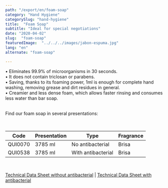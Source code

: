 ```yaml
---
path: "/export/en/foam-soap"
category: "Hand Hygiene"
categorySlug: "hand-hygiene"
title:  "Foam Soap"
subtitle: "Ideal for special negotiations"
date: "2020-04-02"
slug:  "foam-soap"
featuredImage:  "../../../images/jabon-espuma.jpg"
lang: "en"
alternate: "foam-soap"

---
```

• Eliminates 99.9% of microorganisms in 30 seconds.<br/>
• It does not contain triclosan or parabens.<br/>
• Saving, thanks to its foaming power, 1ml is enough for complete hand washing, removing grease and dirt residues in general.<br/>
• Creamier and less dense foam, which allows faster rinsing and consumes less water than bar soap. <br/><br/>

Find our foam soap in several presentations:

<br>
<table class="min-w-full md:min-w-0 divide-y-0 divide-gray-200">
          <thead class=" bg-white">
            <tr>
              <th scope="col" class="px-6 text-center text-xs font-medium text-white bg-primary-default uppercase tracking-wider">
                Code
              </th>
              <th scope="col" class="px-6 py-3 text-center text-xs font-medium text-white bg-primary-lighter uppercase tracking-wider">
                Presentation
              </th>
              <th scope="col" class="px-6 text-center text-xs font-medium text-white bg-primary-default uppercase tracking-wider">
                Type
              </th>
              <th scope="col" class="px-6 py-3 text-center text-xs font-medium text-white bg-primary-default uppercase tracking-wider">
                Fragrance
              </th>
            </tr>
          </thead>
          <tbody>
            <tr class="bg-gray-100">
              <td class="px-6 py-4 whitespace-nowrap text-sm text-gray-700 text-center">
              QUI0070
              </td>
              <td class="px-6 py-4 whitespace-nowrap text-sm text-gray-700 text-center">
              3785 ml
              </td>
              <td class="px-6 py-4 whitespace-nowrap text-sm text-gray-700 text-center">
              No antibacterial
              </td>
              <td class="px-6 py-4 whitespace-nowrap text-sm text-gray-700 text-center">
              Brisa
              </td>
            </tr>
            <tr class="bg-gray-300">
              <td class="px-6 py-4 whitespace-nowrap text-sm text-gray-700 text-center">
              QUI0538
              </td>
              <td class="px-6 py-4 whitespace-nowrap text-sm text-gray-700 text-center">
              3785 ml
              </td>
              <td class="px-6 py-4 whitespace-nowrap text-sm text-gray-700 text-center">
              With antibacterial
              </td>
              <td class="px-6 py-4 whitespace-nowrap text-sm text-gray-700 text-center">
              Brisa
              </td>
            </tr>
          </tbody>
        </table>
        <br>

 <a href="../../../files/FT-jabon-espuma-sin-antibacterial-exportacion.pdf" target="_blank" rel="noopener">Technical Data Sheet without antibacterial</a> |
 <a href="../../../files/FT-jabon-espuma-con-antibacterial-exportacion.pdf" target="_blank" rel="noopener">Technical Data Sheet with antibacterial</a> 
 
